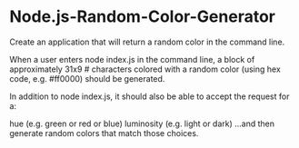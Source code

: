 # Node.js-Random-Color-Generator

Create an application that will return a random color in the command line.

When a user enters node index.js in the command line, a block of approximately 31x9 # characters colored with a random color (using hex code, e.g. #ff0000) should be generated.

In addition to node index.js, it should also be able to accept the request for a:

hue (e.g. green or red or blue)
luminosity (e.g. light or dark)
...and then generate random colors that match those choices.
